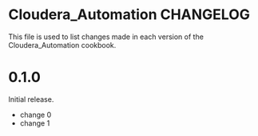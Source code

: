 # Cloudera_Automation CHANGELOG

This file is used to list changes made in each version of the Cloudera_Automation cookbook.

# 0.1.0

Initial release.

- change 0
- change 1

